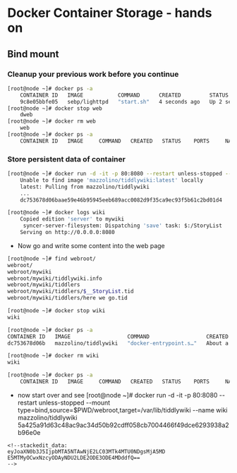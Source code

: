 # Docker Container Storage - hands on

## Bind mount
### Cleanup your previous work before you continue
```bash
[root@node ~]# docker ps -a
	CONTAINER ID   IMAGE           COMMAND      CREATED         STATUS         PORTS                               NAMES
	9c8e05bbfe05   sebp/lighttpd   "start.sh"   4 seconds ago   Up 2 seconds   0.0.0.0:80->80/tcp, :::80->80/tcp   web
[root@node ~]# docker stop web
	dweb
[root@node ~]# docker rm web
	web
[root@node ~]# docker ps -a
	CONTAINER ID   IMAGE     COMMAND   CREATED   STATUS    PORTS     NAMES
```

### Store persistent data of container
```bash
[root@node ~]# docker run -d -it -p 80:8080 --restart unless-stopped --mount type=bind,source=$PWD/webroot,target=/var/lib/tiddlywiki --name wiki mazzolino/tiddlywiki
	Unable to find image 'mazzolino/tiddlywiki:latest' locally
	latest: Pulling from mazzolino/tiddlywiki
	...
	dc753678d06baae59e46b95945eeb689acc0082d9f35ca9ec93f5b61c2bd01d4

[root@node ~]# docker logs wiki
	Copied edition 'server' to mywiki
	 syncer-server-filesystem: Dispatching 'save' task: $:/StoryList 
	Serving on http://0.0.0.0:8080
```

* Now go and write some content into the web page

```bash
[root@node ~]# find webroot/
webroot/
webroot/mywiki
webroot/mywiki/tiddlywiki.info
webroot/mywiki/tiddlers
webroot/mywiki/tiddlers/$__StoryList.tid
webroot/mywiki/tiddlers/here we go.tid

[root@node ~]# docker stop wiki
wiki

[root@node ~]# docker ps -a
CONTAINER ID   IMAGE                  COMMAND                  CREATED              STATUS                       PORTS     NAMES
dc753678d06b   mazzolino/tiddlywiki   "docker-entrypoint.s…"   About a minute ago   Exited (137) 4 seconds ago             wiki

[root@node ~]# docker rm wiki
wiki

[root@node ~]# docker ps -a
	CONTAINER ID   IMAGE     COMMAND   CREATED   STATUS    PORTS     NAMES
```


* now start over and see 
[root@node ~]# docker run -d -it -p 80:8080 --restart unless-stopped --mount type=bind,source=$PWD/webroot,target=/var/lib/tiddlywiki --name wiki mazzolino/tiddlywiki
5a425a91d63c48ac9ac34d50b92cdff058cb7004466f49dce6293938a2b96e0e


```
<!--stackedit_data:
eyJoaXN0b3J5IjpbMTA5NTAwNjE2LC03MTk4MTU0NDgsMjA5MD
E5MTMyOCwxNzcyODAyNDU2LDE2ODE3ODE4MDddfQ==
-->